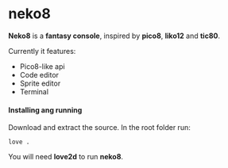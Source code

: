 # neko8

**Neko8** is a **fantasy console**, inspired by **pico8**, **liko12** and **tic80**.

Currently it features:

* Pico8-like api
* Code editor
* Sprite editor
* Terminal

#### Installing ang running

Download and extract the source. In the root folder run:

```
love .
```

You will need **love2d** to run **neko8**.
